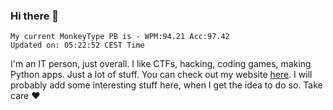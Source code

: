 ### Hi there 👋
<!-- PB START -->
```
My current MonkeyType PB is - WPM:94.21 Acc:97.42
Updated on: 05:22:52 CEST Time
```
<!-- PB END -->
I'm an IT person, just overall. I like CTFs, hacking, coding games, making Python apps. Just a lot of stuff.
You can check out my website [here](https://skill3472.github.io/).
I will probably add some interesting stuff here, when I get the idea to do so. Take care ❤️
